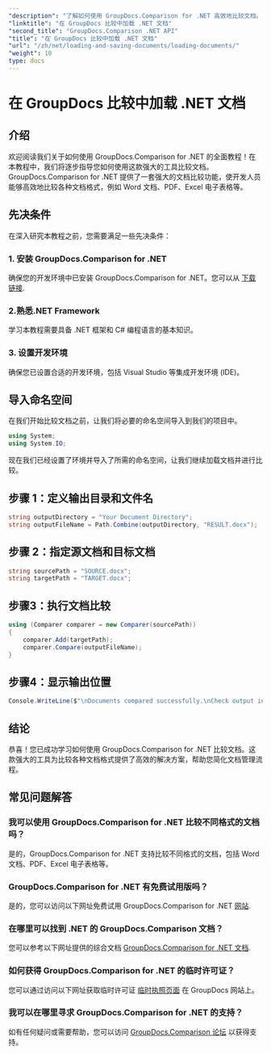 ```yaml
---
"description": "了解如何使用 GroupDocs.Comparison for .NET 高效地比较文档。简化您的文档管理流程。"
"linktitle": "在 GroupDocs 比较中加载 .NET 文档"
"second_title": "GroupDocs.Comparison .NET API"
"title": "在 GroupDocs 比较中加载 .NET 文档"
"url": "/zh/net/loading-and-saving-documents/loading-documents/"
"weight": 10
type: docs
---
```

# 在 GroupDocs 比较中加载 .NET 文档

## 介绍
欢迎阅读我们关于如何使用 GroupDocs.Comparison for .NET 的全面教程！在本教程中，我们将逐步指导您如何使用这款强大的工具比较文档。GroupDocs.Comparison for .NET 提供了一套强大的文档比较功能，使开发人员能够高效地比较各种文档格式，例如 Word 文档、PDF、Excel 电子表格等。
## 先决条件
在深入研究本教程之前，您需要满足一些先决条件：
### 1. 安装 GroupDocs.Comparison for .NET
确保您的开发环境中已安装 GroupDocs.Comparison for .NET。您可以从 [下载链接](https://releases。groupdocs.com/comparison/net/).
### 2.熟悉.NET Framework
学习本教程需要具备 .NET 框架和 C# 编程语言的基本知识。
### 3. 设置开发环境
确保您已设置合适的开发环境，包括 Visual Studio 等集成开发环境 (IDE)。

## 导入命名空间
在我们开始比较文档之前，让我们将必要的命名空间导入到我们的项目中。

```csharp
using System;
using System.IO;
```

现在我们已经设置了环境并导入了所需的命名空间，让我们继续加载文档并进行比较。
## 步骤 1：定义输出目录和文件名
```csharp
string outputDirectory = "Your Document Directory";
string outputFileName = Path.Combine(outputDirectory, "RESULT.docx");
```
## 步骤 2：指定源文档和目标文档
```csharp
string sourcePath = "SOURCE.docx";
string targetPath = "TARGET.docx";
```
## 步骤3：执行文档比较
```csharp
using (Comparer comparer = new Comparer(sourcePath))
{
    comparer.Add(targetPath);
    comparer.Compare(outputFileName);
}
```
## 步骤4：显示输出位置
```csharp
Console.WriteLine($"\nDocuments compared successfully.\nCheck output in {outputDirectory}.");
```

## 结论
恭喜！您已成功学习如何使用 GroupDocs.Comparison for .NET 比较文档。这款强大的工具为比较各种文档格式提供了高效的解决方案，帮助您简化文档管理流程。
## 常见问题解答
### 我可以使用 GroupDocs.Comparison for .NET 比较不同格式的文档吗？
是的，GroupDocs.Comparison for .NET 支持比较不同格式的文档，包括 Word 文档、PDF、Excel 电子表格等。
### GroupDocs.Comparison for .NET 有免费试用版吗？
是的，您可以访问以下网址免费试用 GroupDocs.Comparison for .NET [网站](https://releases。groupdocs.com/).
### 在哪里可以找到 .NET 的 GroupDocs.Comparison 文档？
您可以参考以下网址提供的综合文档 [GroupDocs.Comparison for .NET 文档](https://tutorials。groupdocs.com/comparison/net/).
### 如何获得 GroupDocs.Comparison for .NET 的临时许可证？
您可以通过访问以下网址获取临时许可证 [临时执照页面](https://purchase.groupdocs.com/temporary-license/) 在 GroupDocs 网站上。
### 我可以在哪里寻求 GroupDocs.Comparison for .NET 的支持？
如有任何疑问或需要帮助，您可以访问 [GroupDocs.Comparison 论坛](https://forum.groupdocs.com/c/comparison/12) 以获得支持。